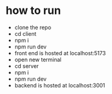 # how to run
- clone the repo
- cd client
- npm i
- npm run dev
- front end is hosted at localhost:5173
- open new terminal
- cd server 
- npm i
- npm run dev
- backend is hosted at localhost:3001
